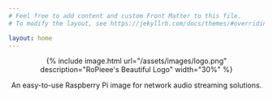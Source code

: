 ```yaml
---
# Feel free to add content and custom Front Matter to this file.
# To modify the layout, see https://jekyllrb.com/docs/themes/#overriding-theme-defaults

layout: home
---
```


<div align="center">
{% include image.html url="/assets/images/logo.png" description="RoPieee's Beautiful Logo" width="30%" %}
</div>

<p align="center">An easy-to-use Raspberry Pi image for network audio streaming solutions.</p>
